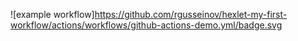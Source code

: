 ![example workflow]https://github.com/rgusseinov/hexlet-my-first-workflow/actions/workflows/github-actions-demo.yml/badge.svg
